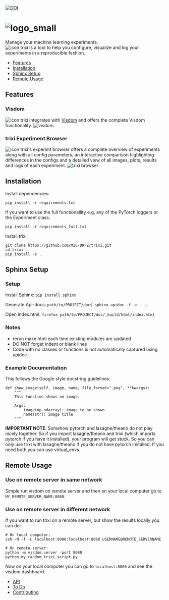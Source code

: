 [![DOI](https://zenodo.org/badge/134823632.svg)](https://zenodo.org/badge/latestdoi/134823632)

# ![logo_small](https://github.com/MIC-DKFZ/trixi/blob/master/trixi/doc/_static/logo/trixi-small.png)

Manage your machine learning experiments.  
![icon](https://github.com/MIC-DKFZ/trixi/blob/master/trixi/experiment_browser/static/assets/trixi-icon.png)
trixi is a tool to help you configure, visualize and log your experiments in a reproducible fashion.    

* [Features](#features)
* [Installation](#installation)
* [Sphinx Setup](#sphinx-setup)
* [Remote Usage](#remote-usage)

## Features
### Visdom
![icon](https://github.com/MIC-DKFZ/trixi/blob/master/trixi/experiment_browser/static/assets/trixi-icon.png)
trixi integrates with [Visdom](https://github.com/facebookresearch/visdom) and offers the complete Visdom functionality.
![visdom](https://lh3.googleusercontent.com/-h3HuvbU2V0SfgqgXGiK3LPghE5vqvS0pzpObS0YgG_LABMFk62JCa3KVu_2NV_4LJKaAa5-tg=s0)

### trixi Experiment Browser
![icon](https://github.com/MIC-DKFZ/trixi/blob/master/trixi/experiment_browser/static/assets/trixi-icon.png)
trixi's experimt browser offers a complete overview of experiments along with all config parameters, an interactive
comparison highlighting differences in the configs and a detailed view of all images, plots, results and logs of each experiment.
![trixi browser](https://github.com/MIC-DKFZ/trixi/blob/master/doc/_static/trixi_browser.gif)

## Installation
Install dependencies:
```
pip install -r requirements.txt
```

If you want to use the full functionallity e.g. any of the PyTorch loggers or the Experiment class:
```
pip install -r requirements_full.txt
```

Install trixi:
```
git clone https://github.com/MIC-DKFZ/trixi.git
cd trixi
pip install -e .
```

## Sphinx Setup

### Setup

Install Sphinx:
`pip install sphinx`

Generate Api-docs:
`path/to/PROJECT/doc$ sphinx-apidoc -f -o . ..`

Open index.html:
`firefox path/to/PROJECT/doc/_build/html/index.html`

### Notes
* rerun make html each time existing modules are updated
* DO NOT forget indent or blank lines
* Code with no classes or functions is not automatically captured using apidoc


### Example Documentation

This follows the Google style docstring guidelines:

	def show_image(self, image, name, file_format=".png", **kwargs):
        """
        This function shows an image.

        Args:
            image(np.ndarray): image to be shown
            name(str): image title
        """


**IMPORTANT NOTE**: Somehow pytorch and lasagne/theano do not play nicely together. So if you
import lasagne/theano and trixi (which imports pytorch if you have it installed),
your program will get stuck. So you can only use trixi with lasagne/theano if you do not
have pytorch installed. If you need both you can use virtual_envs.

## Remote Usage

### Use on remote server in same network
Simple run visdom on remote server and then on your local computer go to `MY_REMOTE_SERVER_NAME:8080`.

### Use on remote server in different network

If you want to run trixi on a remote server, but show the results locally
you can do:

```
# On local computer:
ssh -N -f -L localhost:8080:localhost:8080 USERNAME@REMOTE_SERVERNAME

# On remote server:
python -m visdom.server -port 8080
python my_random_trixi_script.py
```

Now on your local computer you can go to `localhost:8080` and see the visdom dashboard.
* [API](#api)
* [To Do](#to-do)
* [Contributing](#contributing)
